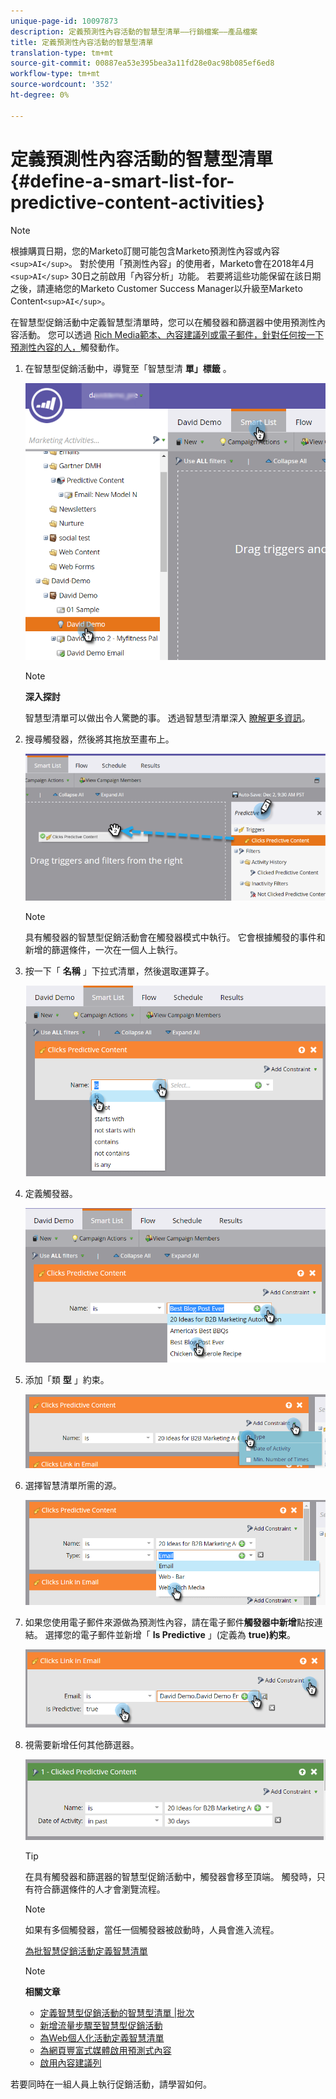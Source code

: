 ```yaml
---
unique-page-id: 10097873
description: 定義預測性內容活動的智慧型清單——行銷檔案——產品檔案
title: 定義預測性內容活動的智慧型清單
translation-type: tm+mt
source-git-commit: 00887ea53e395bea3a11fd28e0ac98b085ef6ed8
workflow-type: tm+mt
source-wordcount: '352'
ht-degree: 0%

---
```



# 定義預測性內容活動的智慧型清單 {#define-a-smart-list-for-predictive-content-activities}

>[!NOTE]
>
>根據購買日期，您的Marketo訂閱可能包含Marketo預測性內容或內容`<sup>AI</sup>`。 對於使用「預測性內容」的使用者，Marketo會在2018年4月`<sup>AI</sup>` 30日之前啟用「內容分析」功能。 若要將這些功能保留在該日期之後，請連絡您的Marketo Customer Success Manager以升級至Marketo Content`<sup>AI</sup>`。

在智慧型促銷活動中定義智慧型清單時，您可以在觸發器和篩選器中使用預測性內容活動。 您可以透過 [Rich Media範本、內容建議列或電子郵件，針對任何按一下預測性內容的人，](enabling-predictive-content/enable-predictive-content-for-web-rich-media.md)[](enabling-predictive-content/enable-the-content-recommendation-bar.md)觸發動作。

1. 在智慧型促銷活動中，導覽至「智慧型清 **單」標籤** 。

   ![](assets/smart-list-1.png)

   >[!NOTE]
   >
   >**深入探討**
   >
   >
   >智慧型清單可以做出令人驚艷的事。 透過智慧型清單深入 [瞭解更多資訊](../../product-docs/core-marketo-concepts/smart-campaigns/understanding-smart-campaigns.md)。

1. 搜尋觸發器，然後將其拖放至畫布上。

   ![](assets/smart-list-drag-trigger-hands.png)

   >[!NOTE]
   >
   >具有觸發器的智慧型促銷活動會在觸發器模式中執行。 它會根據觸發的事件和新增的篩選條件，一次在一個人上執行。

1. 按一下「 **名稱** 」下拉式清單，然後選取運算子。

   ![](assets/smart-list-dropdown-hands.png)

1. 定義觸發器。

   ![](assets/smart-lislt-select-content-hands.png)

1. 添加「類 **型** 」約束。

   ![](assets/clicks-predictive-content-add-constraint-hands.png)

1. 選擇智慧清單所需的源。

   ![](assets/pc-add-constraint.png)

1. 如果您使用電子郵件來源做為預測性內容，請在電子郵件**觸發器中新增**點按連結。 選擇您的電子郵件並新增「 **Is Predictive** 」(定義為 **true)約束**。

   ![](assets/clicks-link-in-email-trigger-hands.png)

1. 視需要新增任何其他篩選器。

   ![](assets/clicked-predictive-content-filter.png)

   >[!TIP]
   >
   >在具有觸發器和篩選器的智慧型促銷活動中，觸發器會移至頂端。 觸發時，只有符合篩選條件的人才會瀏覽流程。

   >[!NOTE]
   >
   >如果有多個觸發器，當任一個觸發器被啟動時，人員會進入流程。

   [為批智慧促銷活動定義智慧清單](../../product-docs/core-marketo-concepts/smart-campaigns/creating-a-smart-campaign/define-smart-list-for-smart-campaign-batch.md)

   >[!NOTE]
   >
   >**相關文章**
   >
   >    
   >    
   >    * [定義智慧型促銷活動的智慧型清單 |批次](../../product-docs/core-marketo-concepts/smart-campaigns/creating-a-smart-campaign/define-smart-list-for-smart-campaign-batch.md)
   >    * [新增流量步驟至智慧型促銷活動](../../product-docs/core-marketo-concepts/smart-campaigns/flow-actions/add-a-flow-step-to-a-smart-campaign.md)
   >    * [為Web個人化活動定義智慧清單](../../product-docs/web-personalization/working-with-web-campaigns/define-a-smart-list-for-web-personalization-activities.md)
   >    * [為網頁豐富式媒體啟用預測式內容](enabling-predictive-content/enable-predictive-content-for-web-rich-media.md)
   >    * [啟用內容建議列](enabling-predictive-content/enable-the-content-recommendation-bar.md)


若要同時在一組人員上執行促銷活動，請學習如何。